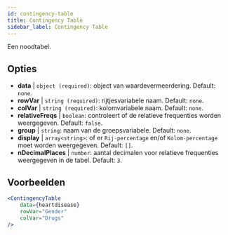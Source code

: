 ```yaml
---
id: contingency-table
title: Contingency Table
sidebar_label: Contingency Table
---
```


Een noodtabel.

## Opties

* __data__ | `object (required)`: object van waardevermeerdering. Default: `none`.
* __rowVar__ | `string (required)`: rijtjesvariabele naam. Default: `none`.
* __colVar__ | `string (required)`: kolomvariabele naam. Default: `none`.
* __relativeFreqs__ | `boolean`: controleert of de relatieve frequenties worden weergegeven. Default: `false`.
* __group__ | `string`: naam van de groepsvariabele. Default: `none`.
* __display__ | `array<string>`: of er `Rij-percentage` en/of `Kolom-percentage` moet worden weergegeven. Default: `[]`.
* __nDecimalPlaces__ | `number`: aantal decimalen voor relatieve frequenties weergegeven in de tabel. Default: `3`.


## Voorbeelden

```jsx live
<ContingencyTable
    data={heartdisease} 
    rowVar="Gender"
    colVar="Drugs"
/>
```
